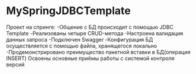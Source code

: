 # MySpringJDBCTemplate
Проект на спринге:
-Общение с БД происходит с помощью JDBC Template
-Реализованы четыре CRUD-метода
-Настроена валидация данных запроса
-Подключен Swagger
-Конфигурация БД осуществляется с помощью файла, хранящегося локально
-Продемонстрировано преимущество пакетной вставки в БД(операция INSERT)
Освоены основные приёмы работы с системой контроля версий

